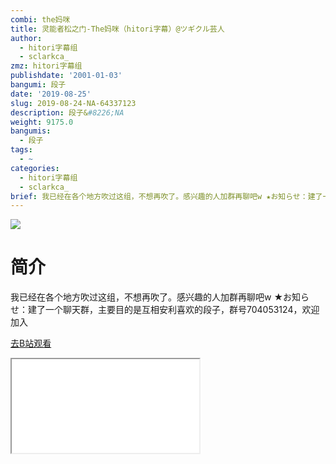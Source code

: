 ```yaml
---
combi: the妈咪
title: 灵能者松之门-The妈咪（hitori字幕）@ツギクル芸人
author:
  - hitori字幕组
  - sclarkca_
zmz: hitori字幕组
publishdate: '2001-01-03'
bangumi: 段子
date: '2019-08-25'
slug: 2019-08-24-NA-64337123
description: 段子&#8226;NA
weight: 9175.0
bangumis:
  - 段子
tags:
  - ~
categories:
  - hitori字幕组
  - sclarkca_
brief: 我已经在各个地方吹过这组，不想再吹了。感兴趣的人加群再聊吧w ★お知らせ：建了一个聊天群，主要目的是互相安利喜欢的段子，群号704053124，欢迎加入
---
```

![](https://raw.githubusercontent.com/tcgriffith/owaraisite/master/static/tmpimg/b7785fdd777c3e89497c605a0cc4368a628d9c33.jpg.480.jpg)
# 简介  
我已经在各个地方吹过这组，不想再吹了。感兴趣的人加群再聊吧w
★お知らせ：建了一个聊天群，主要目的是互相安利喜欢的段子，群号704053124，欢迎加入  

[去B站观看](https://www.bilibili.com/video/av64337123/)
<div class ="resp-container"><iframe class="testiframe" src="//player.bilibili.com/player.html?aid=64337123"", scrolling="no", allowfullscreen="true" > </iframe></div> 
